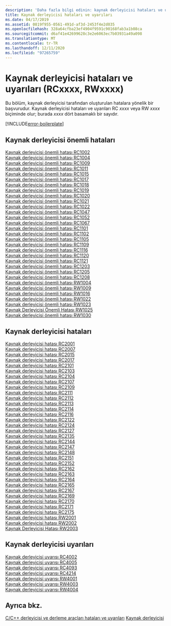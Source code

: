 ```yaml
---
description: 'Daha fazla bilgi edinin: kaynak derleyicisi hataları ve uyarıları (RCxxxx, RWxxxx)'
title: Kaynak derleyicisi hataları ve uyarıları
ms.date: 04/17/2019
ms.assetid: 0819f955-0561-491d-af3d-2453f4e2d035
ms.openlocfilehash: 328a64cfba23ef4904f9591c90168fab3a1b08ca
ms.sourcegitcommit: d6af41e42699628c3e2e6063ec7b03931a49a098
ms.translationtype: MT
ms.contentlocale: tr-TR
ms.lasthandoff: 12/11/2020
ms.locfileid: "97265759"
---
```

# <a name="resource-compiler-errors-and-warnings-rcxxxx-rwxxxx"></a>Kaynak derleyicisi hataları ve uyarıları (RCxxxx, RWxxxx)

Bu bölüm, kaynak derleyicisi tarafından oluşturulan hatalara yönelik bir başvurudur. Kaynak derleyicisi hataları ve uyarıları RC *xxxx* veya RW *xxxx* biçiminde olur; burada *xxxx* dört basamaklı bir sayıdır.

[!INCLUDE[error-boilerplate](../../error-messages/includes/error-boilerplate.md)]

## <a name="resource-compiler-fatal-errors"></a>Kaynak derleyicisi önemli hataları

[Kaynak derleyicisi önemli hatası RC1002](resource-compiler-fatal-error-rc1002.md) \
[Kaynak derleyicisi önemli hatası RC1004](resource-compiler-fatal-error-rc1004.md) \
[Kaynak derleyicisi önemli hatası RC1009](resource-compiler-fatal-error-rc1009.md) \
[Kaynak derleyicisi önemli hatası RC1011](resource-compiler-fatal-error-rc1011.md) \
[Kaynak derleyicisi önemli hatası RC1015](resource-compiler-fatal-error-rc1015.md) \
[Kaynak derleyicisi önemli hatası RC1017](resource-compiler-fatal-error-rc1017.md) \
[Kaynak derleyicisi önemli hatası RC1018](resource-compiler-fatal-error-rc1018.md) \
[Kaynak derleyicisi önemli hatası RC1019](resource-compiler-fatal-error-rc1019.md) \
[Kaynak derleyicisi önemli hatası RC1020](resource-compiler-fatal-error-rc1020.md) \
[Kaynak derleyicisi önemli hatası RC1021](resource-compiler-fatal-error-rc1021.md) \
[Kaynak derleyicisi önemli hatası RC1022](resource-compiler-fatal-error-rc1022.md) \
[Kaynak derleyicisi önemli hatası RC1047](resource-compiler-fatal-error-rc1047.md) \
[Kaynak derleyicisi önemli hatası RC1052](resource-compiler-fatal-error-rc1052.md) \
[Kaynak derleyicisi önemli hatası RC1067](resource-compiler-fatal-error-rc1067.md) \
[Kaynak derleyicisi önemli hatası RC1101](resource-compiler-fatal-error-rc1101.md) \
[Kaynak derleyicisi önemli hatası RC1102](resource-compiler-fatal-error-rc1102.md) \
[Kaynak derleyicisi önemli hatası RC1105](resource-compiler-fatal-error-rc1105.md) \
[Kaynak derleyicisi önemli hatası RC1109](resource-compiler-fatal-error-rc1109.md) \
[Kaynak derleyicisi önemli hatası RC1116](resource-compiler-fatal-error-rc1116.md) \
[Kaynak derleyicisi önemli hatası RC1120](resource-compiler-fatal-error-rc1120.md) \
[Kaynak derleyicisi önemli hatası RC1121](resource-compiler-fatal-error-rc1121.md) \
[Kaynak derleyicisi önemli hatası RC1203](resource-compiler-fatal-error-rc1203.md) \
[Kaynak derleyicisi önemli hatası RC1205](resource-compiler-fatal-error-rc1205.md) \
[Kaynak derleyicisi önemli hatası RC1208](resource-compiler-fatal-error-rc1208.md) \
[Kaynak derleyicisi önemli hatası RW1004](resource-compiler-fatal-error-rw1004.md) \
[Kaynak derleyicisi önemli hatası RW1009](resource-compiler-fatal-error-rw1009.md) \
[Kaynak derleyicisi önemli hatası RW1016](resource-compiler-fatal-error-rw1016.md) \
[Kaynak derleyicisi önemli hatası RW1022](resource-compiler-fatal-error-rw1022.md) \
[Kaynak derleyicisi önemli hatası RW1023](resource-compiler-fatal-error-rw1023.md) \
[Kaynak Derleyicisi Önemli Hatası RW1025](resource-compiler-fatal-error-rw1025.md) \
[Kaynak derleyicisi önemli hatası RW1030](resource-compiler-fatal-error-rw1030.md)

## <a name="resource-compiler-errors"></a>Kaynak derleyicisi hataları

[Kaynak derleyicisi hatası RC2001](resource-compiler-error-rc2001.md) \
[Kaynak derleyicisi hatası RC2007](resource-compiler-error-rc2007.md) \
[Kaynak derleyicisi hatası RC2015](resource-compiler-error-rc2015.md) \
[Kaynak derleyicisi hatası RC2017](resource-compiler-error-rc2017.md) \
[Kaynak derleyicisi hatası RC2101](resource-compiler-error-rc2101.md) \
[Kaynak derleyicisi hatası RC2103](resource-compiler-error-rc2103.md) \
[Kaynak derleyicisi hatası RC2104](resource-compiler-error-rc2104.md) \
[Kaynak derleyicisi hatası RC2107](resource-compiler-error-rc2107.md) \
[Kaynak derleyicisi hatası RC2109](resource-compiler-error-rc2109.md) \
[Kaynak derleyicisi hatası RC2111](resource-compiler-error-rc2111.md) \
[Kaynak derleyicisi hatası RC2112](resource-compiler-error-rc2112.md) \
[Kaynak derleyicisi hatası RC2113](resource-compiler-error-rc2113.md) \
[Kaynak derleyicisi hatası RC2114](resource-compiler-error-rc2114.md) \
[Kaynak derleyicisi hatası RC2116](resource-compiler-error-rc2116.md) \
[Kaynak derleyicisi hatası RC2122](resource-compiler-error-rc2122.md) \
[Kaynak derleyicisi hatası RC2124](resource-compiler-error-rc2124.md) \
[Kaynak derleyicisi hatası RC2127](resource-compiler-error-rc2127.md) \
[Kaynak derleyicisi hatası RC2135](resource-compiler-error-rc2135.md) \
[Kaynak derleyicisi hatası RC2144](resource-compiler-error-rc2144.md) \
[Kaynak derleyicisi hatası RC2147](resource-compiler-error-rc2147.md) \
[Kaynak derleyicisi hatası RC2148](resource-compiler-error-rc2148.md) \
[Kaynak derleyicisi hatası RC2151](resource-compiler-error-rc2151.md) \
[Kaynak derleyicisi hatası RC2152](resource-compiler-error-rc2152.md) \
[Kaynak derleyicisi hatası RC2162](resource-compiler-error-rc2162.md) \
[Kaynak derleyicisi hatası RC2163](resource-compiler-error-rc2163.md) \
[Kaynak derleyicisi hatası RC2164](resource-compiler-error-rc2164.md) \
[Kaynak derleyicisi hatası RC2165](resource-compiler-error-rc2165.md) \
[Kaynak derleyicisi hatası RC2167](resource-compiler-error-rc2167.md) \
[Kaynak derleyicisi hatası RC2169](resource-compiler-error-rc2169.md) \
[Kaynak derleyicisi hatası RC2170](resource-compiler-error-rc2170.md) \
[Kaynak derleyicisi hatası RC2171](resource-compiler-error-rc2171.md) \
[Kaynak derleyicisi hatası RC2175](resource-compiler-error-rc2175.md) \
[Kaynak derleyicisi hatası RW2001](resource-compiler-error-rw2001.md) \
[Kaynak derleyicisi hatası RW2002](resource-compiler-error-rw2002.md) \
[Kaynak Derleyicisi Hatası RW2003](resource-compiler-error-rw2003.md)

## <a name="resource-compiler-warnings"></a>Kaynak derleyicisi uyarıları

[Kaynak derleyicisi uyarısı RC4002](resource-compiler-warning-rc4002.md) \
[Kaynak derleyicisi uyarısı RC4005](resource-compiler-warning-rc4005.md) \
[Kaynak derleyicisi uyarısı RC4093](resource-compiler-warning-rc4093.md) \
[Kaynak derleyicisi uyarısı RC4214](resource-compiler-warning-rc4214.md) \
[Kaynak derleyicisi uyarısı RW4001](resource-compiler-warning-rw4001.md) \
[Kaynak derleyicisi uyarısı RW4003](resource-compiler-warning-rw4003.md) \
[Kaynak derleyicisi uyarısı RW4004](resource-compiler-warning-rw4004.md)

## <a name="see-also"></a>Ayrıca bkz.

[C/C++ derleyicisi ve derleme araçları hataları ve uyarıları](../compiler-errors-1/c-cpp-build-errors.md) 
 [Kaynak derleyicisi](/windows/win32/menurc/resource-compiler)
